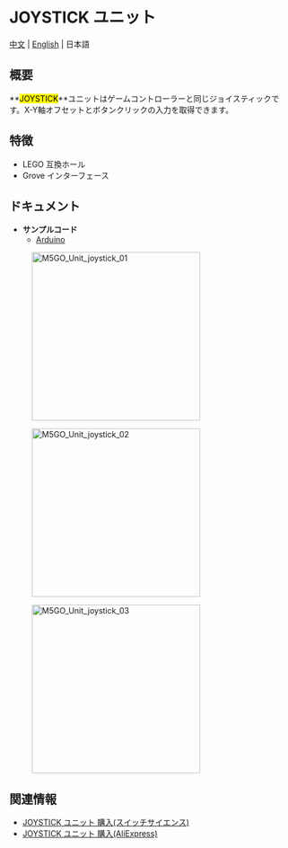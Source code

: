 # JOYSTICK ユニット

[中文](/zh_CN/product_documents/units/unit_joystick) | [English](en/product_documents/units/unit_joystick) | 日本語

## 概要

**<mark>JOYSTICK</mark>**ユニットはゲームコントローラーと同じジョイスティックです。X-Y軸オフセットとボタンクリックの入力を取得できます。

## 特徴

- LEGO 互換ホール
- Grove インターフェース

## ドキュメント

- **サンプルコード**
  - [Arduino](https://github.com/m5stack/M5Stack/tree/master/examples/Unit/Joystick)

<figure>
    <img src="assets/img/product_pics/units/M5GO_Unit_joystick_01.jpg" alt="M5GO_Unit_joystick_01" width="300px" height="300px">
</figure>

<figure>
    <img src="assets/img/product_pics/units/M5GO_Unit_joystick_2.png" alt="M5GO_Unit_joystick_02" width="300px" height="300px">
</figure>

<figure>
    <img src="assets/img/product_pics/units/M5GO_Unit_joystick_3.png" alt="M5GO_Unit_joystick_03" width="300px" height="300px">
</figure>

## 関連情報

- [JOYSTICK ユニット 購入(スイッチサイエンス)](https://www.switch-science.com/catalog/4050/)
- [JOYSTICK ユニット 購入(AliExpress)](https://www.aliexpress.com/store/product/M5Stack-MEGA328P-I2C-X-Y-ESP32-Arduino/3226069_32921785624.html)